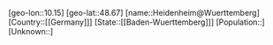 ﻿---
location: [48.67,10.15]
type: City
tags:
- geo/City


SpocWebEntityId: 30835
isDeleted: false
confidential: public

---
[geo-lon::10.15]
[geo-lat::48.67]
[name::Heidenheim@Wuerttemberg]
[Country::[[Germany]]]
[State::[[Baden-Wuerttemberg]]]
[Population::]
[Unknown::]

